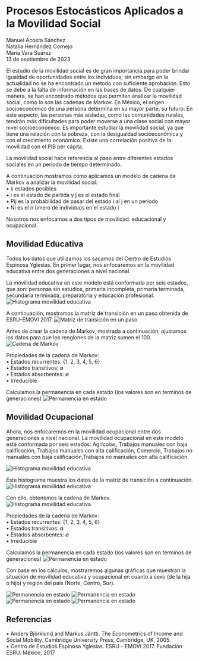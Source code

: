 # Procesos Estocásticos Aplicados a la Movilidad Social
Manuel Acosta Sánchez  
Natalia Hernández Cornejo  
María Vara Suárez  
13 de septiembre de 2023

El estudio de la movilidad social es de gran importancia para poder brindar igualdad de oportunidades entre los individuos; sin embargo en la actualidad no se ha encontrado un método con suficiente aprobación. Esto se debe a la falta de información en las bases de datos. De cualquier manera, se han encontrado métodos que permiten analizar la movilidad social, como lo son las cadenas de Markov. 
En México, el origen socioeconómico de una persona determina en su mayor parte, su futuro. En este aspecto, las personas más aisladas, como las comunidades rurales, tendrán más dificultades para poder moverse a una clase social con mayor nivel socioeconómico. Es importante estudiar la movilidad social, ya que tiene una relación con la pobreza, con la desigualdad socioeconómica y con el crecimiento económico. Existe una correlación positiva de la movilidad con el PIB per cápita.

La movilidad social hace referencia al paso entre diferentes estados sociales en un periodo de tiempo determinado. 

A continuación mostramos cómo aplicamos un modelo de cadena de Markov a analizar la movilidad social:  
• k estados posibles  
• i es el estado de partida y j es el estado final  
• Pij es la probabilidad de pasar del estado i al j en un periodo  
• Ni es el n  ́umero de individuos en el estado i  

Nosotros nos enfocamos a dos tipos de movilidad: educacional y ocupacional.

## Movilidad Educativa
Todos los datos que utilizamos los sacamos del Centro de Estudios Espinosa Yglesias. 
En primer lugar, nos enfocaremos en la movilidad educativa entre dos generaciones a nivel nacional. 

La movilidad educativa en este modelo está conformada por seis estados, que son: personas sin estudios, primaria incompleta, primaria terminada, secundaria terminada, preparatoria y educación profesional. 
![Histograma movilidad educativa](https://github.com/nathdzc/Movilidad-social-en-M-xico/blob/main/img/hist_1.png)

A continuación, mostramos la matriz de transición en un paso obtenida de ESRU-EMOVI 2017. 
![Matriz de transición en un paso](https://github.com/nathdzc/Movilidad-social-en-M-xico/blob/main/img/tabla_1.png)

Antes de crear la cadena de Markov, mostrada a continuación, ajustamos los datos para que los renglones de la matriz  sumen el  100. 
![Cadena de Markov](https://github.com/nathdzc/Movilidad-social-en-M-xico/blob/main/img/red_1.png)

Propiedades de la cadena de Markov:  
• Estados recurrentes: {1, 2, 3, 4, 5, 6}  
• Estados transitivos: ∅  
• Estados absorbentes: ∅  
• Irreducible

Calculamos la permanencia en cada estado (los valores son en terminos de generaciones)
![Permanencia en estado](https://github.com/nathdzc/Movilidad-social-en-M-xico/blob/main/img/tabña_2.png)

## Movilidad Ocupacional

Ahora, nos enfocaremos en la movilidad ocupacional entre dos generaciones a nivel nacional. La movilidad ocupacional en este modelo está conformada por seis estados: Agrícolas, Trabajos manuales con baja calificación, Trabajos manuales con alta calificación, Comercio, Trabajos no manuales con baja calificación,Trabajos no manuales con alta calificación.

![Histograma movilidad educativa](https://github.com/nathdzc/Movilidad-social-en-M-xico/blob/main/img/hist_2.png)

Este histograma muestra los datos de la matriz de transición a continuación.  
![Histograma movilidad educativa](https://github.com/nathdzc/Movilidad-social-en-M-xico/blob/main/img/tabla_3.png)

Con ello, obtenemos la cadena de Markov.  
![Histograma movilidad educativa](https://github.com/nathdzc/Movilidad-social-en-M-xico/blob/main/img/red_2.png)

Propiedades de la cadena de Markov:  
• Estados recurrentes: {1, 2, 3, 4, 5, 6}  
• Estados transitivos: ∅  
• Estados absorbentes: ∅  
• Irreducible

Calculamos la permanencia en cada estado (los valores son en terminos de generaciones)
![Permanencia en estado](https://github.com/nathdzc/Movilidad-social-en-M-xico/blob/main/img/tabña_4.png)

Con base en los cálculos, mostraremos algunas gráficas que muestran la situación de movilidad educativa y ocupacional en cuanto a sexo (de la hija o hijo) y región del país (Norte, Centro, Sur).

![Permanencia en estado](https://github.com/nathdzc/Movilidad-social-en-M-xico/blob/main/img/edu_sexo.png)
![Permanencia en estado](https://github.com/nathdzc/Movilidad-social-en-M-xico/blob/main/img/prob_edu_esto.png)
![Permanencia en estado](https://github.com/nathdzc/Movilidad-social-en-M-xico/blob/main/img/permanencia_agricultura_sexo.png)
![Permanencia en estado](https://github.com/nathdzc/Movilidad-social-en-M-xico/blob/main/img/permanencia_MBC_sexo.png)

## Referencias
• Anders Björklund and Markus Jäntti. The Econometrics of Income and Social Mobility. Cambridge University Press, Cambridge, UK, 2005.  
• Centro de Estudios Espinosa Yglesias. ESRU – EMOVI 2017. Fundación ESRU. México, 2017







